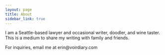```yaml
---
layout: page
title: About
sidebar_link: true
---
```


<p class="message">
  I am a Seattle-based lawyer and occasional writer, doodler, and wine taster.  This is a medium to share my writing with family and friends.  
</p>

<p>
  For inquiries, email me at erin@voirdiary.com
</p>

<!---To make pages show up in the sidebar, add `sidebar_link: true` to the front matter.--->
